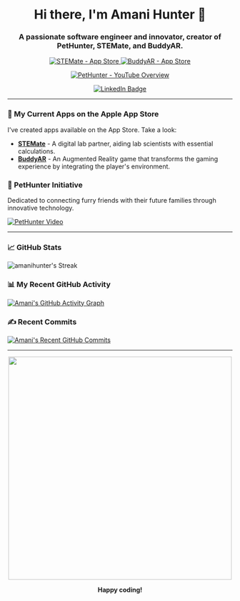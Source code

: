 <h1 align="center">Hi there, I'm Amani Hunter 👋</h1>
<h3 align="center">A passionate software engineer and innovator, creator of PetHunter, STEMate, and BuddyAR. </h3>

<p align="center">
  <a href="https://apps.apple.com/us/app/stemate/id1499232769">
    <img alt="STEMate - App Store" src="https://img.shields.io/badge/STEMate-App_Store-0D96F6?style=for-the-badge&logo=apple&logoColor=white"/>
  </a>
  <a href="https://apps.apple.com/us/app/buddy-ar/id1462207664">
    <img alt="BuddyAR - App Store" src="https://img.shields.io/badge/BuddyAR-App_Store-0D96F6?style=for-the-badge&logo=apple&logoColor=white"/>
  </a>
</p>

<p align="center">
  <a href="https://www.youtube.com/watch?v=oA8SA5WYa-U">
    <img src="https://img.shields.io/youtube/views/oA8SA5WYa-U?style=social" alt="PetHunter - YouTube Overview">
  </a>
</p>

<p align="center">
  <a href="https://www.linkedin.com/in/amani-hunter">
    <img src="https://img.shields.io/badge/-LinkedIn-blue?style=flat-square&logo=Linkedin&logoColor=white" alt="LinkedIn Badge">
  </a>
</p>

---

### 📱 My Current Apps on the Apple App Store
I've created apps available on the App Store. Take a look:

- [**STEMate**](https://apps.apple.com/us/app/stemate/id1499232769) - A digital lab partner, aiding lab scientists with essential calculations.
- [**BuddyAR**](https://apps.apple.com/us/app/buddy-ar/id1462207664) - An Augmented Reality game that transforms the gaming experience by integrating the player's environment.

### 🐾 PetHunter Initiative

Dedicated to connecting furry friends with their future families through innovative technology.

[![PetHunter Video](http://img.youtube.com/vi/oA8SA5WYa-U/0.jpg)](http://www.youtube.com/watch?v=oA8SA5WYa-U "PetHunter - An Innovative Pet Adoption Platform")

---

### 📈 GitHub Stats

![amanihunter's Streak](https://github-readme-streak-stats.herokuapp.com/?user=amanihunter&theme=dracula&hide_border=false)

### 📊 My Recent GitHub Activity

<!-- GitHub Activity Tracker -->
[![Amani's GitHub Activity Graph](https://github-readme-activity-graph.vercel.app/graph?username=AmaniHunter&theme=react-dark)](https://github.com/AmaniHunter)

### ✍️ Recent Commits

<!-- GitHub Recent Commits -->
[![Amani's Recent GitHub Commits](https://github-readme-commits.vercel.app/api?username=AmaniHunter&count=5&theme=dark)](https://github.com/AmaniHunter)


---

<div align="center">
  <img src="https://media.giphy.com/media/13HgwGsXF0aiGY/giphy.gif" width="500">
  <p><b>Happy coding!</b></p>
</div>
